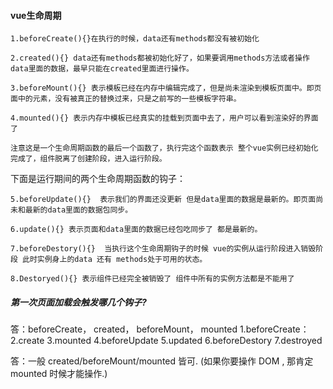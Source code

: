 #### vue生命周期
```
1.beforeCreate(){}在执行的时候，data还有methods都没有被初始化

2.created(){} data还有methods都被初始化好了，如果要调用methods方法或者操作data里面的数据，最早只能在created里面进行操作。

3.beforeMount(){} 表示模板已经在内存中编辑完成了，但是尚未渲染到模板页面中。即页面中的元素，没有被真正的替换过来，只是之前写的一些模板字符串。

4.mounted(){} 表示内存中模板已经真实的挂载到页面中去了，用户可以看到渲染好的界面了

注意这是一个生命周期函数的最后一个函数了，执行完这个函数表示 整个vue实例已经初始化完成了，组件脱离了创建阶段，进入运行阶段。
```

下面是运行期间的两个生命周期函数的钩子：
```
5.beforeUpdate(){}  表示我们的界面还没更新 但是data里面的数据是最新的。即页面尚未和最新的data里面的数据包同步。

6.update(){} 表示页面和data里面的数据已经包吃同步了 都是最新的。

7.beforeDestory(){}  当执行这个生命周期钩子的时候 vue的实例从运行阶段进入销毁阶段 此时实例身上的data 还有 methods处于可用的状态。

8.Destoryed(){} 表示组件已经完全被销毁了 组件中所有的实例方法都是不能用了
```
##### 第一次页面加载会触发哪几个钩子?
答：beforeCreate， created， beforeMount， mounted
1.beforeCreate：
2.create
3.mounted
4.beforeUpdate
5.updated
6.beforeDestory
7.destroyed

答：一般 created/beforeMount/mounted 皆可.
(如果你要操作 DOM , 那肯定 mounted 时候才能操作.)